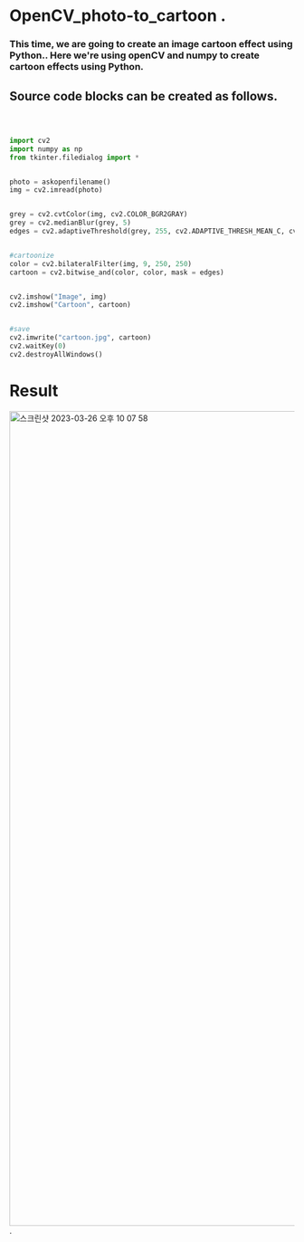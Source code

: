 # OpenCV_photo-to_cartoon . 
 
 
 ### This time, we are going to create an image cartoon effect using Python.. Here we're using openCV and numpy to create cartoon effects using  Python.


## Source code blocks can be created as follows.



~~~python



import cv2
import numpy as np
from tkinter.filedialog import *


photo = askopenfilename()
img = cv2.imread(photo)


grey = cv2.cvtColor(img, cv2.COLOR_BGR2GRAY)
grey = cv2.medianBlur(grey, 5)
edges = cv2.adaptiveThreshold(grey, 255, cv2.ADAPTIVE_THRESH_MEAN_C, cv2.THRESH_BINARY, 9, 9)


#cartoonize
color = cv2.bilateralFilter(img, 9, 250, 250)
cartoon = cv2.bitwise_and(color, color, mask = edges)


cv2.imshow("Image", img)
cv2.imshow("Cartoon", cartoon)


#save
cv2.imwrite("cartoon.jpg", cartoon)
cv2.waitKey(0)
cv2.destroyAllWindows()


~~~


# Result

<img width="1440" alt="스크린샷 2023-03-26 오후 10 07 58" src="https://user-images.githubusercontent.com/119654152/227978790-40f1b46b-4dad-4a29-b5a3-32e8e57e4e58.png">
. 


